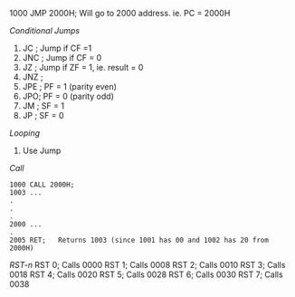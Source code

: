 

1000 JMP 2000H;   Will go to 2000 address. ie. PC = 2000H

*Conditional Jumps*
1. JC ;  Jump if CF =1
2. JNC ;   Jump if CF = 0
3. JZ ;   Jump if ZF = 1, ie. result = 0
4. JNZ ;
5. JPE ;   PF = 1 (parity even)
6. JPO;   PF = 0 (parity odd)
7. JM ;   SF = 1
8. JP ;   SF = 0

*Looping*
1. Use Jump

*Call*
```
1000 CALL 2000H;
1003 ...
.
.
.
2000 ...
.
2005 RET;   Returns 1003 (since 1001 has 00 and 1002 has 20 from 2000H)
```

*RST-n*
RST 0;    Calls 0000
RST 1;    Calls 0008
RST 2;    Calls 0010
RST 3;    Calls 0018
RST 4;    Calls 0020
RST 5;    Calls 0028
RST 6;    Calls 0030
RST 7;    Calls 0038

